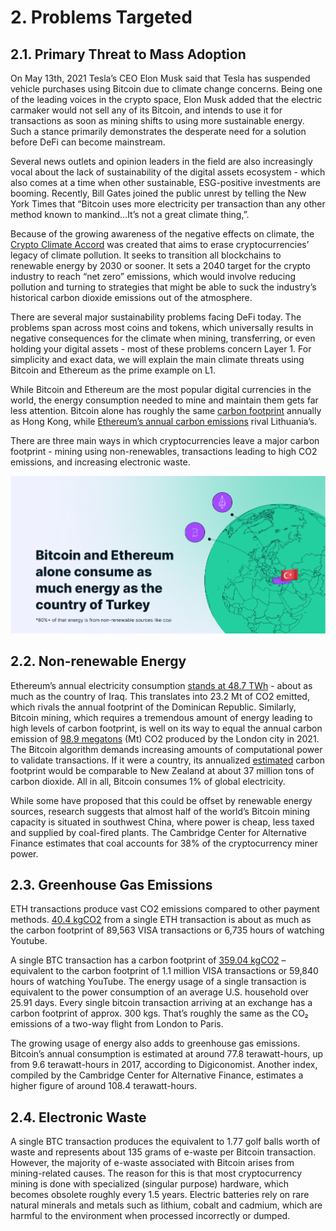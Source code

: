 # 2. Problems Targeted

## 2.1. **Primary Threat to Mass Adoption**

On May 13th, 2021 Tesla’s CEO Elon Musk said that Tesla has suspended vehicle purchases using Bitcoin due to climate change concerns. Being one of the leading voices in the crypto space, Elon Musk added that the electric carmaker would not sell any of its Bitcoin, and intends to use it for transactions as soon as mining shifts to using more sustainable energy. Such a stance primarily demonstrates the desperate need for a solution before DeFi can become mainstream.&#x20;

Several news outlets and opinion leaders in the field are also increasingly vocal about the lack of sustainability of the digital assets ecosystem - which also comes at a time when other sustainable, ESG-positive investments are booming. Recently, Bill Gates joined the public unrest by telling the New York Times that “Bitcoin uses more electricity per transaction than any other method known to mankind…It’s not a great climate thing,”.

Because of the growing awareness of the negative effects on climate, the [Crypto Climate Accord](https://cryptoclimate.org) was created that aims to erase cryptocurrencies’ legacy of climate pollution. It seeks to transition all blockchains to renewable energy by 2030 or sooner. It sets a 2040 target for the crypto industry to reach “net zero” emissions, which would involve reducing pollution and turning to strategies that might be able to suck the industry’s historical carbon dioxide emissions out of the atmosphere.&#x20;

There are several major sustainability problems facing DeFi today. The problems span across most coins and tokens, which universally results in negative consequences for the climate when mining, transferring, or even holding your digital assets - most of these problems concern Layer 1. For simplicity and exact data, we will explain the main climate threats using Bitcoin and Ethereum as the prime example on L1.

While Bitcoin and Ethereum are the most popular digital currencies in the world, the energy consumption needed to mine and maintain them gets far less attention. Bitcoin alone has roughly the same [carbon footprint](https://digiconomist.net/bitcoin-energy-consumption) annually as Hong Kong, while [Ethereum’s annual carbon emissions](https://digiconomist.net/ethereum-energy-consumption) rival Lithuania’s.&#x20;

There are three main ways in which cryptocurrencies leave a major carbon footprint - mining using non-renewables, transactions leading to high CO2 emissions, and increasing electronic waste.

![Blockchain's Impact in Perspective](../.gitbook/assets/twitter-post-99.png)

## **2.2. Non-renewable Energy**

Ethereum’s annual electricity consumption [stands at 48.7 TWh](https://digiconomist.net/ethereum-energy-consumption) - about as much as the country of Iraq. This translates into 23.2 Mt of CO2 emitted, which rivals the annual footprint of the Dominican Republic. Similarly, Bitcoin mining, which requires a tremendous amount of energy leading to high levels of carbon footprint, is well on its way to equal the annual carbon emission of [98.9 megatons](https://digiconomist.net/bitcoin-energy-consumption) (Mt) CO2 produced by the London city in 2021. The Bitcoin algorithm demands increasing amounts of computational power to validate transactions. If it were a country, its annualized [estimated](https://digiconomist.net/bitcoin-energy-consumption/) carbon footprint would be comparable to New Zealand at about 37 million tons of carbon dioxide. All in all, Bitcoin consumes 1% of global electricity.&#x20;

While some have proposed that this could be offset by renewable energy sources, research suggests that almost half of the world’s Bitcoin mining capacity is situated in southwest China, where power is cheap, less taxed and supplied by coal-fired plants. The Cambridge Center for Alternative Finance estimates that coal accounts for 38% of the cryptocurrency miner power.

## 2.3. **Greenhouse Gas Emissions**

ETH transactions produce vast CO2 emissions compared to other payment methods. [40.4 kgCO2](https://digiconomist.net/ethereum-energy-consumption) from a single ETH transaction is about as much as the carbon footprint of 89,563 VISA transactions or 6,735 hours of watching Youtube.

A single BTC transaction has a carbon footprint of [359.04 kgCO2](https://digiconomist.net/bitcoin-energy-consumption) – equivalent to the carbon footprint of 1.1 million VISA transactions or 59,840 hours of watching YouTube. The energy usage of a single transaction is equivalent to the power consumption of an average U.S. household over 25.91 days. Every single bitcoin transaction arriving at an exchange has a carbon footprint of approx. 300 kgs. That’s roughly the same as the CO₂ emissions of a two-way flight from London to Paris.&#x20;

The growing usage of energy also adds to greenhouse gas emissions. Bitcoin’s annual consumption is estimated at around 77.8 terawatt-hours, up from 9.6 terawatt-hours in 2017, according to Digiconomist. Another index, compiled by the Cambridge Center for Alternative Finance, estimates a higher figure of around 108.4 terawatt-hours.

## 2.4. **Electronic Waste**

A single BTC transaction produces the equivalent to 1.77 golf balls worth of waste and represents about 135 grams of e-waste per Bitcoin transaction. However, the majority of e-waste associated with Bitcoin arises from mining-related causes. The reason for this is that most cryptocurrency mining is done with specialized (singular purpose) hardware, which becomes obsolete roughly every 1.5 years. Electric batteries rely on rare natural minerals and metals such as lithium, cobalt and cadmium, which are harmful to the environment when processed incorrectly or dumped.&#x20;
